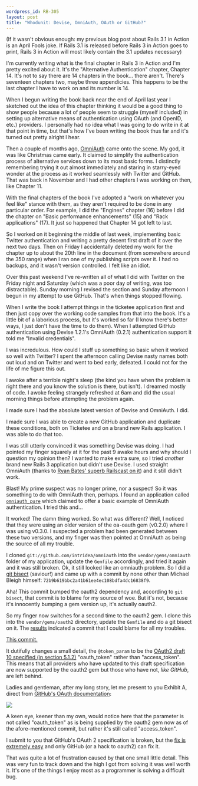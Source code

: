 ```yaml
--- 
wordpress_id: RB-305
layout: post
title: "Whodunit: Devise, OmniAuth, OAuth or GitHub?"
---
```


(If it wasn't obvious enough: my previous blog post about Rails 3.1 in Action is an April Fools joke. If Rails 3.1 is released before Rails 3 in Action goes to print, Rails 3 in Action will most likely contain the 3.1 updates necessary)

I'm currently writing what is the final chapter in Rails 3 in Action and I'm pretty excited about it. It's the "Alternative Authentication" chapter, Chapter 14. It's not to say there are 14 chapters in the book... there aren't. There's seventeen chapters two, maybe three appendicies. This happens to be the last chapter I have to work on and its number is 14.

When I begun writing the book back near the end of April last year I sketched out the idea of this chapter thinking it would be a good thing to show people because a lot of people seem to struggle (myself included) in setting up alternative means of authentication using OAuth (and OpenID, etc.) providers. I personally had no idea what I was going to do write in it at that point in time, but that's how I've been writing the book thus far and it's turned out pretty alright I hear.

Then a couple of months ago, <a href='http://github.com/intridea/omniauth'>OmniAuth</a> came onto the scene. My god, it was like Christmas came early. It claimed to simplify the authentication process of alternative services down to its most basic forms. I distinctly remembering trying it out almost immediately and staring in starry-eyed wonder at the process as it worked seamlessly with Twitter and GitHub. That was back in November and I had other chapters I was working on then, like Chapter 11.

With the final chapters of the book I've adopted a "work on whatever you feel like" stance with them, as they aren't required to be done in any particular order. For example, I did the "Engines" chapter (16) before I did the chapter on "Basic performance enhancements" (15) and "Rack applications" (17). It just so happened that Chapter 14 got left to last.

So I worked on it beginning the middle of last week, implementing basic Twitter authentication and writing a pretty decent first draft of it over the next two days. Then on Friday I accidentally deleted my work for the chapter up to about the 20th line in the document (from somewhere around the 350 range) when I ran one of my publishing scripts over it. I had no backups, and it wasn't version controlled. I felt like an idiot.

Over this past weekend I've re-written all of what I did with Twitter on the Friday night and Saturday (which was a poor day of writing, was too distractable). Sunday morning I revised the section and Sunday afternoon I begun in my attempt to use GitHub. That's when things stopped flowing.

When I write the book I attempt things in the ticketee application first and then just copy over the working code samples from that into the book. It's a little bit of a laborious process, but it's worked so far (I know there's better ways, I just don't have the time to do them). When I attempted GitHub authentication using Devise 1.2.1's OmniAuth (0.2.1) authentication support it told me "Invalid credentials".

I was incredulous. How could I stuff up something so basic when it worked so well with Twitter? I spent the afternoon calling Devise nasty names both out loud and on Twitter and went to bed early, defeated. I could not for the life of me figure this out.

I awoke after a terrible night's sleep (the kind you have when the problem is right there and you know the solution is there, but isn't). I dreamed mostly of code. I awoke feeling strangely refreshed at 6am and did the usual morning things before attempting the problem again.

I made sure I had the absolute latest version of Devise and OmniAuth. I did. 

I made sure I was able to create a new GitHub application and duplicate these conditions, both on Ticketee and on a brand new Rails application. I was able to do that too.

I was still utterly convinced it was something Devise was doing. I had pointed my finger squarely at it for the past 9 awake hours and why should I question my opinion then? I wanted to make extra sure, so I tried *another* brand new Rails 3 application but didn't use Devise. I used straight OmniAuth (thanks to <a href='http://railscasts.com/episodes/241-simple-omniauth'>Ryan Bates' superb Railscast on it</a>) and it still didn't work.

Blast! My prime suspect was no longer prime, nor a suspect! So it was something to do with OmniAuth then, perhaps. I found an application called <a href='http://github.com/markusproske/omniauth_pure'>`omniauth_pure`</a> which claimed to offer a basic example of OmniAuth authentication. I tried this and...

It worked! The damn thing worked. So what was different? Well, I noticed that they were using an older version of the oa-oauth gem (v0.2.0) where I was using v0.3.0. I suspected a problem had been generated between these two versions, and my finger was then pointed at OmniAuth as being the source of all my trouble.

I cloned `git://github.com/intridea/omniauth` into the `vendor/gems/omniauth` folder of my application, update the `Gemfile` accordingly, and tried it again and it was still broken. Ok, it still looked like an omniauth problem. So I did a <a href='https://gist.github.com/912916'>git bisect</a> (saviour!) and came up with a commit by none other than Michael Bleigh himself: `72b9b619bbc2a41b61ee4ec108bdfa4dc16838f9`.

Aha! This commit bumped the oauth2 dependency and, according to `git bisect`, that commit is to blame for my source of woe. But it's not, because it's innocently bumping a gem version up, it's actually oauth2.

So my finger now switches for a second time to the oauth2 gem. I clone this into the `vendor/gems/oauth2` directory, update the `Gemfile` and do a git bisect on it. The <a href='https://gist.github.com/912926'>results</a> indicated a commit that I could blame for all my troubles.

<a href='https://github.com/intridea/oauth2/commit/1dbfe18af997c45a69fdea29192f599f20d80879'>This commit.</a>

It dutifully changes a small detail, the `@token_param` to be the <a href='http://tools.ietf.org/html/draft-ietf-oauth-v2-10#section-5.1.2'>OAuth2 draft 10 specified (in section 5.1.2)</a> "oauth\_token" rather than "access_token". This means that all providers who have updated to this draft specification are now supported by the oauth2 gem but those who have not, *like GitHub*, are left behind.

Ladies and gentleman, after my long story, let me present to you Exhibit A, direct from <a href='http://develop.github.com/p/oauth.html'>GitHub's OAuth documentation</a>:

<img src='https://img.skitch.com/20110411-qn2ps6uckm4deq851ubydjtf71.png' />

A keen eye, keener than my own, would notice here that the parameter is not called "oauth\_token" as is being supplied by the oauth2 gem now as of the afore-mentioned commit, but rather it's still called "access_token".

I submit to you that GitHub's OAuth 2 specification is broken, but the <a href='http://support.github.com/discussions/site/3398-your-oauth-implementation-is-broken-but-heres-a-fix'>fix is extremely easy</a> and only GitHub (or a hack to oauth2) can fix it.

That was quite a lot of frustration caused by that one small little detail. This was very fun to track down and the high I got from solving it was well worth it. It's one of the things I enjoy most as a programmer is solving a difficult bug.






